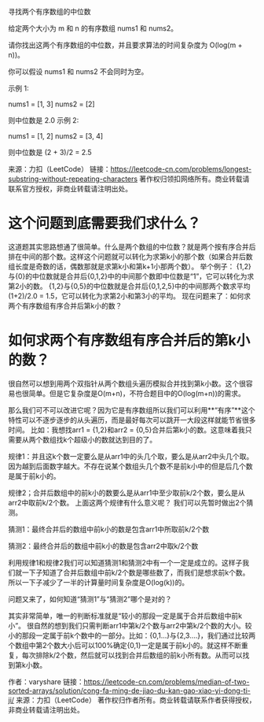 寻找两个有序数组的中位数

给定两个大小为 m 和 n 的有序数组 nums1 和 nums2。

请你找出这两个有序数组的中位数，并且要求算法的时间复杂度为 O(log(m + n))。

你可以假设 nums1 和 nums2 不会同时为空。

示例 1:

nums1 = [1, 3]
nums2 = [2]

则中位数是 2.0
示例 2:

nums1 = [1, 2]
nums2 = [3, 4]

则中位数是 (2 + 3)/2 = 2.5


来源：力扣（LeetCode）
链接：https://leetcode-cn.com/problems/longest-substring-without-repeating-characters
著作权归领扣网络所有。商业转载请联系官方授权，非商业转载请注明出处。



# 这个问题到底需要我们求什么？
这道题其实思路想通了很简单。什么是两个数组的中位数？就是两个按有序合并后排在中间的那个数。这样这个问题就可以转化为求第k小的那个数（如果合并后数组长度是奇数的话，偶数那就是求第k小和第k+1小那两个数）。
举个例子：
{1,2}与{0}的中位数就是合并后{0,1,2}中的中间那个数即中位数是“1”，它可以转化为求第2小的数。
{1,2}与{0,5}的中位数就是合并后{0,1,2,5}中的中间那两个数求平均(1+2)/2.0 = 1.5，它可以转化为求第2小和第3小的平均。
现在问题来了：如何求两个有序数组有序合并后第k小的数？

# 如何求两个有序数组有序合并后的第k小的数？
很自然可以想到用两个双指针从两个数组头遍历模拟合并找到第k小数。这个很容易也很简单。但是它复杂度是O(m+n)，不符合题目中的O(log(m+n))的需求。

那么我们可不可以改进它呢？因为它是有序数组所以我们可以利用**“有序”**这个特性可以不逐步逐步的从头遍历，而是最好每次可以跳开一大段这样就能节省很多时间。
比如：我想找arr1 = {1,2}和arr2 = {0,5}合并后第k小的数。这意味着我只需要从两个数组找k个超级小的数就达到目的了。

规律1：并且这k个数一定要么是从arr1中的头几个取，要么是从arr2中头几个取。因为越到后面数字越大。不存在说某个数组头几个数不是前k小中的但是后几个数是属于前k小的。

规律2；合并后数组中的前k小的数要么是从arr1中至少取前k/2个数，要么是从arr2中取前k/2个数。
上面这两个规律有什么意义呢？
我们可以先暂时做出2个猜测。

猜测1：最终合并后的数组中前k小的数是包含arr1中所取前k/2个数

猜测2：最终合并后的数组中前k小的数是包含arr2中取k/2个数

利用规律1和规律2我们可以知道猜测1和猜测2中有一个一定是成立的。这样子我们就一下子知道了合并后数组中前k/2个数是哪些数了，而我们是想求前k个数。所以一下子减少了一半的计算量时间复杂度是O(log(k))的。

问题又来了，如何知道“猜测1”与“猜测2”哪个是对的？

其实非常简单，唯一的判断标准就是“较小的那段一定是属于合并后数组中前k小”。
很自然的想到我们只需判断arr1中第k/2个数与arr2中第k/2个数的大小。较小的那段一定属于前k个数中的一部分。比如：{0,1...}与{2,3....}，我们通过比较两个数组中第2个数大小后可以100%确定{0,1}一定是属于前k小的。就这样不断重复，每次排除k/2个数，然后就可以找到合并后数组的前k小所有数。从而可以找到第k小数。

作者：varyshare
链接：https://leetcode-cn.com/problems/median-of-two-sorted-arrays/solution/cong-fa-ming-de-jiao-du-kan-gao-xiao-yi-dong-ti-ji/
来源：力扣（LeetCode）
著作权归作者所有。商业转载请联系作者获得授权，非商业转载请注明出处。
